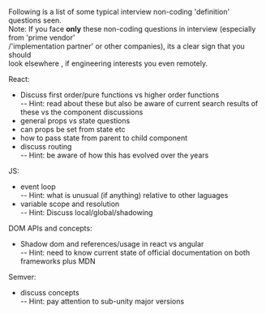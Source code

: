 Following is a list of some typical interview non-coding 'definition' questions seen.  
Note: If you face **only** these non-coding questions in interview (especially from 'prime vendor'  
/'implementation partner' or other companies), its a clear sign that you should  
look elsewhere , if engineering interests you even remotely.  

React:  
- Discuss first order/pure functions vs higher order functions  
-- Hint: read about these but also be aware of current search results of these vs 
the component discussions
- general props vs state questions
- can props be set from state etc
- how to pass state from parent to child component
- discuss routing  
-- Hint: be aware of how this has evolved over the years

JS:
- event loop  
-- Hint: what is unusual (if anything) relative to other laguages  
- variable scope and resolution  
-- Hint: Discuss local/global/shadowing

DOM APIs and concepts:
- Shadow dom and references/usage in react vs angular  
-- Hint: need to know current state of official documentation on both frameworks plus MDN  

Semver:
- discuss concepts  
-- Hint: pay attention to sub-unity major versions